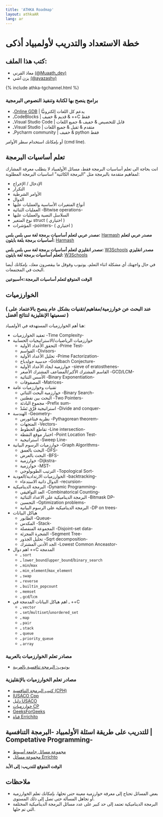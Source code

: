 ```yaml
---
title: 'ATHKA Roadmap'
layout: athkaAR
lang: ar
---
```

# خطة الاستعداد والتدريب لأولمبياد أذكى


<h2>كتب هذا الملف:</h2>
<ul>
    <li>معاذ القرني <a href="https://twitter.com/Muaath_dev">(@Muaath_dev)</a></li>
    <li>يزن آشي <a href="https://twitter.com/ayazashy">(@ayazashy)</a></li>
</ul>

{% include athka-tgchannel.html %}
### برامج ينصح بها لكتابة وتنفيذ النصوص البرمجية
- ـ[Online GDB](https://onlinegdb.com) | يدعم كل اللغات إلكترونيًّا
- ـCodeBlocks | قديم & خفيف & ++C فقط
- ـVisual Studio Code | قابل للتخصيص & خفيف & جميع اللغات
- ـVisual Studio | متقدم & ثقيل & جميع اللغات
- ـPycharm community | خفيف & python فقط

أو بإمكانك استخدام سطر الأوامر (cmd line).

## تعلم أساسيات البرمجة
انت بحاجة الى تعلم أساسيات البرمجة فقط، مسائل الأولمبياد لا يتطلب معرفة المشارك لمفاهيم متقدمة بالبرمجة مثل "البرمجة الكائنية"
اساسيات البرمجة المطلوبة: 
- الإدخال / الإخراج
- التكرار
- الأوامر الشرطية
- الدوال 
- أنواع المتغيرات الأساسية والعمليات عليها
- العمليات الثنائية -Bitwise operations-
- السلاسل النصية والعمليات عليها
- نوع المتغير struct ( اختياري ) 
- المؤشرات -pointers- ( اختياري )

**مصدر عربي لتعلم أساسيات برمجة لغة سي بلس بلس:** [Harmash](https://harmash.com/tutorials/cplusplus/overview)
**مصدر عربي لتعلم أساسيات برمجة بلغة بايثون:** [Harmash](https://harmash.com/tutorials/python/overview)

**مصدر انقليزي لتعلم أساسيات برمجة لغة سي بلس بلس:** [W3Schools](https://www.w3schools.com/cpp/)
**مصدر انقليزي لتعلم أساسيات برمجة لغة بايثون:** [W3Schools](https://www.w3schools.com/python/)


في حال واجهتك أي مشكلة اثناء التعلم، يوتيوب وقوقل ما بيقصرون معك، بإمكانك أيضا البحث في المجتمعات.


**الوقت المتوقع لتعلم أساسيات البرمجة:>أسبوعين**

## الخوارزميات
### ( عند البحث عن خوارزمية/مفاهيم/تقنيات بشكل عام ينصح بالاعتماد على تسميتها الإنقليزية لنتائج أفضل )
هنا أهم الخوارزميات المستهدفة في الأولمبياد:
- تعقيد الخوارزميات -Time Complexity-
- خوارزميات الرياضيات/الاستراتيجيات الحسابية
  - التحقق الأعداد الأولية -Prime Test-
  - القواسم -Divisors-
  - تحليل الأعداد الأولية -Prime Factorization-
  - حدسية جولدباخ -Goldbach Conjecture-
  - خوارزمية ايجاد الأعداد الأولية -sieve of eratosthenes-
  - القاسم المشترك الأكبر/المضاعف المشترك الأصغر -GCD/LCM-
  - الأسس الثنائية -Binary Exponentiation-
  - المصفوفات -Matrices-
- تقنيات وخوارزميات عامة
  - خوارزمية البحث الثنائي -Binary Search-
  - البحث بين نقطتين -Two Pointers-
  - مجموع البادئة -Prefix sum-
  - استراتيجية فَرِّق تَسُدْ -Divide and conquer-
- الهندسة -Geometry-
  - نظرية فيثاغورس -Pythagorean theorem-
  - المتجهات -Vectors-
  - تقاطع الخطوط -Line intersection-
  - اختبار موقع النقطة -Point Location Test-
  - استراتيجية -Sweep Line-
- خوارزميات الرسوم البيانية -Graph Algorithms-
  - البحث بالعمق -DFS-
  - البحث بالعرض -BFS-
  - خوارزمية -Dijkstra-
  - خوارزمية -MST-
  - الترتيب الطوبولوجي -Topological Sort-
- الخوارزميات الارتدادية/العودية -backtracking-
  - الدوال ذاتية الاستدعاء -recursion- 
- البرمجة الديناميكية -Dynamic Programming-
  - العد التوافيقي -Combinatorical Counting-
  - البرمجة الديناميكية على الاعداد الثنائية -Bitmask DP-
  - التحسين -Optimization problems-
  - البرمجة الديناميكية على الرسوم البيانية -DP on trees-
- هياكل البيانات
  - الطابور -Queue-
  - المكدس -Stack-
  - المجموعة المنفصلة -Disjoint-set data-
  - الشجرة المجزئة -Segment Tree-
  - تحليل الجذور -Sqrt decomposition-
  - الجد الأدنى المشترك -Lowest Common Anceastor-
- اهم دوال ++C المدمجة
  - ـ `sort`
  - ـ `lower_bound`/`upper_bound`/`binary_search`
  - ـ `min`/`max`
  - ـ `min_element`/`max_element`
  - ـ `swap`
  - ـ `reverse`
  - ـ `builtin_popcount`
  - ـ `memset`
  - ـ `gcd`/`lcm`
- ـ اهم هياكل البيانات المدمجة في ++C
  - ـ `vector`
  - ـ `set`/`multiset`/`unordered_set`
  - ـ `map`
  - ـ `pair`
  - ـ `stack`
  - ـ `queue`
  - ـ `priority_queue`
  - ـ `array`

### مصادر تعلم الخوارزميات بالعربية
- [يوتيوب: البرمجة تنافسية بالعربية](https://www.youtube.com/@ArabicCompetitiveProgramming) 
<!-- - مدونة البرمجة التنافسية العربية -->

### مصادر تعلم الخوارزميات بالإنقليزية
- [كتيب البرمجة التنافسية (CPH)](https://cses.fi/book/book.pdf)
- [IUSACO Cpp](https://darrenyao.com/usacobook/cpp.pdf)
- [دليل USACO](https://usaco.guide/)
- [خوارزميات CP](https://cp-algorithms.com/)
- [GeeksForGeeks](https://www.geeksforgeeks.org/competitive-programming-a-complete-guide/)
- [قناة Errichito](https://www.youtube.com/c/Errichto)


## للتدريب على طريقة اسئلة الأولمبياد -البرمجة التنافسية | Competative Programming-
- [مجموعة مسائل جامعة أسيوط](https://codeforces.com/group/MWSDmqGsZm/contests)
- [مجموعة مسائل Errichto](https://codeforces.com/group/yg7WhsFsAp/contests)

**الوقت المتوقع للتدريب: إلى الأبد**

## ملاحظات
- بعض المسائل تحتاج إلى معرفة خوارزمية معينة حتى تحلها، بإمكانك تعلم الخوارزمية أو تجاهل المسألة حتى تصل إلى ذلك المستوى.
- البرمجة الديناميكية تعتمد إلى حد كبير على عدد مسائل البرمجة الديناميكية المختلفة التي تم حلها.
